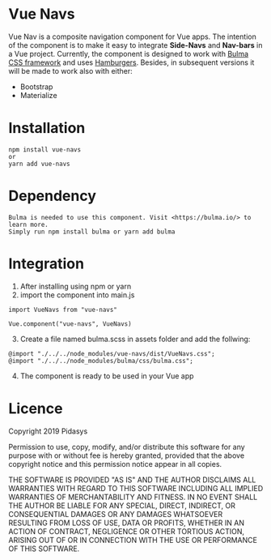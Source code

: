 # Vue Navs

Vue Nav is a composite navigation component for Vue apps. The intention of the component is to make it easy to integrate **Side-Navs** and **Nav-bars** in a Vue project. Currently, the component is designed to work with [Bulma CSS framework](https://bulma.io/) and uses [Hamburgers](https://jonsuh.com/hamburgers/). Besides, in subsequent versions it will be made to work also with either:

- Bootstrap
- Materialize

# Installation

```
npm install vue-navs
or
yarn add vue-navs
```

# Dependency

```
Bulma is needed to use this component. Visit <https://bulma.io/> to learn more.
Simply run npm install bulma or yarn add bulma
```

# Integration

1. After installing using npm or yarn
2. import the component into main.js

```
import VueNavs from "vue-navs"

Vue.component("vue-navs", VueNavs)
```

3. Create a file named bulma.scss in assets folder and add the follwing:

```
@import "./../../node_modules/vue-navs/dist/VueNavs.css";
@import "./../../node_modules/bulma/css/bulma.css";
```

4. The component is ready to be used in your Vue app

# Licence

Copyright 2019 Pidasys

Permission to use, copy, modify, and/or distribute this software for any purpose with or without fee is hereby granted, provided that the above copyright notice and this permission notice appear in all copies.

THE SOFTWARE IS PROVIDED "AS IS" AND THE AUTHOR DISCLAIMS ALL WARRANTIES WITH REGARD TO THIS SOFTWARE INCLUDING ALL IMPLIED WARRANTIES OF MERCHANTABILITY AND FITNESS. IN NO EVENT SHALL THE AUTHOR BE LIABLE FOR ANY SPECIAL, DIRECT, INDIRECT, OR CONSEQUENTIAL DAMAGES OR ANY DAMAGES WHATSOEVER RESULTING FROM LOSS OF USE, DATA OR PROFITS, WHETHER IN AN ACTION OF CONTRACT, NEGLIGENCE OR OTHER TORTIOUS ACTION, ARISING OUT OF OR IN CONNECTION WITH THE USE OR PERFORMANCE OF THIS SOFTWARE.

